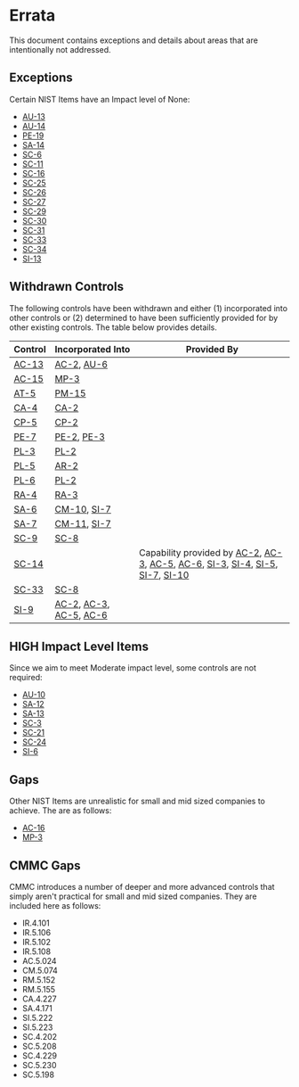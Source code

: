 # Errata

This document contains exceptions and details about areas that are intentionally not addressed.

## Exceptions

Certain NIST Items have an Impact level of None:

* [AU-13](https://nvd.nist.gov/800-53/Rev4/control/AU-13)
* [AU-14](https://nvd.nist.gov/800-53/Rev4/control/AU-14)
* [PE-19](https://nvd.nist.gov/800-53/Rev4/control/PE-19)
* [SA-14](https://nvd.nist.gov/800-53/Rev4/control/SA-14)
* [SC-6](https://nvd.nist.gov/800-53/Rev4/control/SC-6)
* [SC-11](https://nvd.nist.gov/800-53/Rev4/control/SC-11)
* [SC-16](https://nvd.nist.gov/800-53/Rev4/control/SC-16)
* [SC-25](https://nvd.nist.gov/800-53/Rev4/control/SC-25)
* [SC-26](https://nvd.nist.gov/800-53/Rev4/control/SC-26)
* [SC-27](https://nvd.nist.gov/800-53/Rev4/control/SC-27)
* [SC-29](https://nvd.nist.gov/800-53/Rev4/control/SC-29)
* [SC-30](https://nvd.nist.gov/800-53/Rev4/control/SC-30)
* [SC-31](https://nvd.nist.gov/800-53/Rev4/control/SC-31)
* [SC-33](https://nvd.nist.gov/800-53/Rev4/control/SC-33)
* [SC-34](https://nvd.nist.gov/800-53/Rev4/control/SC-34)
* [SI-13](https://nvd.nist.gov/800-53/Rev4/control/SI-13)

## Withdrawn Controls

The following controls have been withdrawn and either (1) incorporated into other controls or (2) determined to have
been sufficiently provided for by other existing controls. The table below provides details.

| Control |   Incorporated Into | Provided By |
|---------|-------------|------|
| [AC-13](https://nvd.nist.gov/800-53/Rev4/control/AC-13) | [AC-2](https://nvd.nist.gov/800-53/Rev4/control/AC-2), [AU-6](https://nvd.nist.gov/800-53/Rev4/control/AU-6)  | |
| [AC-15](https://nvd.nist.gov/800-53/Rev4/control/AC-15) | [MP-3](https://nvd.nist.gov/800-53/Rev4/control/MP-3)        | |
| [AT-5](https://nvd.nist.gov/800-53/Rev4/control/AT-5)   | [PM-15](https://nvd.nist.gov/800-53/Rev4/control/PM-15)       | |
| [CA-4](https://nvd.nist.gov/800-53/Rev4/control/CA-4)   | [CA-2](https://nvd.nist.gov/800-53/Rev4/control/CA-2)        | |
| [CP-5](https://nvd.nist.gov/800-53/Rev4/control/CP-5)   | [CP-2](https://nvd.nist.gov/800-53/Rev4/control/CP-2)        | |
| [PE-7](https://nvd.nist.gov/800-53/Rev4/control/PE-7)   | [PE-2](https://nvd.nist.gov/800-53/Rev4/control/PE-2), [PE-3](https://nvd.nist.gov/800-53/Rev4/control/PE-3)  | |
| [PL-3](https://nvd.nist.gov/800-53/Rev4/control/PL-3)   | [PL-2](https://nvd.nist.gov/800-53/Rev4/control/PL-2)        | |
| [PL-5](https://nvd.nist.gov/800-53/Rev4/control/PL-5)   | [AR-2](https://nvd.nist.gov/800-53/Rev4/control/AR-2)        | |
| [PL-6](https://nvd.nist.gov/800-53/Rev4/control/PL-6)   | [PL-2](https://nvd.nist.gov/800-53/Rev4/control/PL-2)        | |
| [RA-4](https://nvd.nist.gov/800-53/Rev4/control/RA-4)   | [RA-3](https://nvd.nist.gov/800-53/Rev4/control/RA-3)        | |
| [SA-6](https://nvd.nist.gov/800-53/Rev4/control/SA-6)   | [CM-10](https://nvd.nist.gov/800-53/Rev4/control/CM-10), [SI-7](https://nvd.nist.gov/800-53/Rev4/control/SI-7) | |
| [SA-7](https://nvd.nist.gov/800-53/Rev4/control/SA-7)   | [CM-11](https://nvd.nist.gov/800-53/Rev4/control/CM-11), [SI-7](https://nvd.nist.gov/800-53/Rev4/control/SI-7) | |
| [SC-9](https://nvd.nist.gov/800-53/Rev4/control/SC-9)   | [SC-8](https://nvd.nist.gov/800-53/Rev4/control/SC-8)        | |
| [SC-14](https://nvd.nist.gov/800-53/Rev4/control/SC-14) | | Capability provided by [AC-2](https://nvd.nist.gov/800-53/Rev4/control/AC-2), [AC-3](https://nvd.nist.gov/800-53/Rev4/control/AC-3), [AC-5](https://nvd.nist.gov/800-53/Rev4/control/AC-5), [AC-6](https://nvd.nist.gov/800-53/Rev4/control/AC-6), [SI-3](https://nvd.nist.gov/800-53/Rev4/control/SI-3), [SI-4](https://nvd.nist.gov/800-53/Rev4/control/SI-4), [SI-5](https://nvd.nist.gov/800-53/Rev4/control/SI-5), [SI-7](https://nvd.nist.gov/800-53/Rev4/control/SI-7), [SI-10](https://nvd.nist.gov/800-53/Rev4/control/SI-10) |
| [SC-33](https://nvd.nist.gov/800-53/Rev4/control/SC-33) | [SC-8](https://nvd.nist.gov/800-53/Rev4/control/SC-8)        | |
| [SI-9](https://nvd.nist.gov/800-53/Rev4/control/SI-9)   | [AC-2](https://nvd.nist.gov/800-53/Rev4/control/AC-2), [AC-3](https://nvd.nist.gov/800-53/Rev4/control/AC-3), [AC-5](https://nvd.nist.gov/800-53/Rev4/control/AC-5), [AC-6](https://nvd.nist.gov/800-53/Rev4/control/AC-6) | |

## HIGH Impact Level Items

Since we aim to meet Moderate impact level, some controls are not required:

* [AU-10](https://nvd.nist.gov/800-53/Rev4/control/AU-10)
* [SA-12](https://nvd.nist.gov/800-53/Rev4/control/SA-12)
* [SA-13](https://nvd.nist.gov/800-53/Rev4/control/SA-13)
* [SC-3](https://nvd.nist.gov/800-53/Rev4/control/SC-3)
* [SC-21](https://nvd.nist.gov/800-53/Rev4/control/SC-21)
* [SC-24](https://nvd.nist.gov/800-53/Rev4/control/SC-24)
* [SI-6](https://nvd.nist.gov/800-53/Rev4/control/SI-6)

## Gaps

Other NIST Items are unrealistic for small and mid sized companies to achieve.  The are as follows:

* [AC-16](https://nvd.nist.gov/800-53/Rev4/control/AC-16)
* [MP-3](https://nvd.nist.gov/800-53/Rev4/control/MP-3)

## CMMC Gaps

CMMC introduces a number of deeper and more advanced controls that simply aren't practical for small and mid sized companies.  They are included here as follows: 

* IR.4.101
* IR.5.106
* IR.5.102
* IR.5.108
* AC.5.024
* CM.5.074
* RM.5.152
* RM.5.155
* CA.4.227
* SA.4.171
* SI.5.222
* SI.5.223
* SC.4.202
* SC.5.208
* SC.4.229
* SC.5.230
* SC.5.198
